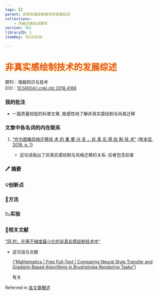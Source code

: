 ```yaml
---
tags: []
parent: 非真实感绘制技术的发展综述
collections:
    - 风格迁移综述撰写
version: 361
libraryID: 1
itemKey: TEU34G3E

---
```

# <span style="color: #E65100"><span style="background-color: #fff8e1">非真实感绘制技术的发展综述</span></span>

期刊：电脑知识与技术\
DOI：[10.14004/j.cnki.ckt.2018.4166](https://doi.org/10.14004/j.cnki.ckt.2018.4166)

### 我的批注

*   一篇质量较低的科普文章, 能感性地了解非真实感绘制与风格迁移

### 文章中各名词的内在联系

1.  <span class="highlight" data-annotation="%7B%22attachmentURI%22%3A%22http%3A%2F%2Fzotero.org%2Fusers%2F11229993%2Fitems%2FHLDG275Y%22%2C%22annotationKey%22%3A%22X7VQY9LB%22%2C%22color%22%3A%22%232ea8e5%22%2C%22pageLabel%22%3A%221%22%2C%22position%22%3A%7B%22pageIndex%22%3A0%2C%22rects%22%3A%5B%5B207.456%2C487.996%2C288.875%2C498.125%5D%2C%5B48.61%2C474.946%2C185.059%2C485.075%5D%5D%7D%2C%22citationItem%22%3A%7B%22uris%22%3A%5B%22http%3A%2F%2Fzotero.org%2Fusers%2F11229993%2Fitems%2FQYZTNRZ8%22%5D%2C%22locator%22%3A%221%22%7D%7D" ztype="zhighlight"><a href="zotero://open-pdf/library/items/HLDG275Y?page=1&#x26;annotation=X7VQY9LB">“作为图像风格迁移技 术 的 重 要 分 支 ，非 真 实 感 绘 制 技 术”</a></span> <span class="citation" data-citation="%7B%22citationItems%22%3A%5B%7B%22uris%22%3A%5B%22http%3A%2F%2Fzotero.org%2Fusers%2F11229993%2Fitems%2FQYZTNRZ8%22%5D%2C%22locator%22%3A%221%22%7D%5D%2C%22properties%22%3A%7B%7D%7D" ztype="zcitation">(<span class="citation-item"><a href="zotero://select/library/items/QYZTNRZ8">李本佳, 2018, p. 1</a></span>)</span>

    *   这句话指出了非真实感绘制与风格迁移的关系: 后者包含前者

### 🖊 摘要

### 💡创新点

### 🔬方法

### 📉实验

### 📕相关文献

<span class="highlight" data-annotation="%7B%22attachmentURI%22%3A%22http%3A%2F%2Fzotero.org%2Fusers%2F11229993%2Fitems%2FHLDG275Y%22%2C%22annotationKey%22%3A%22S6AD56CF%22%2C%22color%22%3A%22%232ea8e5%22%2C%22pageLabel%22%3A%221%22%2C%22position%22%3A%7B%22pageIndex%22%3A0%2C%22rects%22%3A%5B%5B280.055%2C205.597%2C288.875%2C215.726%5D%2C%5B48.61%2C192.546%2C228.64%2C202.676%5D%5D%7D%2C%22citationItem%22%3A%7B%22uris%22%3A%5B%22http%3A%2F%2Fzotero.org%2Fusers%2F11229993%2Fitems%2FQYZTNRZ8%22%5D%2C%22locator%22%3A%221%22%7D%7D" ztype="zhighlight"><a href="zotero://open-pdf/library/items/HLDG275Y?page=1&#x26;annotation=S6AD56CF">“同 时，在基于梯度最小化的非真实感绘制技术中”</a></span>

*   这句话与文献

    <span class="citation" data-citation="%7B%22citationItems%22%3A%5B%7B%22uris%22%3A%5B%22http%3A%2F%2Fzotero.org%2Fusers%2F11229993%2Fitems%2FMYJGNACQ%22%5D%7D%5D%2C%22properties%22%3A%7B%7D%7D" ztype="zcitation">(<span class="citation-item"><a href="zotero://select/library/items/MYJGNACQ">“Mathematics | Free Full-Text | Comparing Neural Style Transfer and Gradient-Based Algorithms in Brushstroke Rendering Tasks”</a></span>)</span>

    有关

Referred in <a href="./各文章概述-7XVDGBFD.md" rel="noopener noreferrer nofollow" zhref="zotero://note/u/7XVDGBFD/?ignore=1&#x26;line=2" ztype="znotelink" class="internal-link">各文章概述</a>
